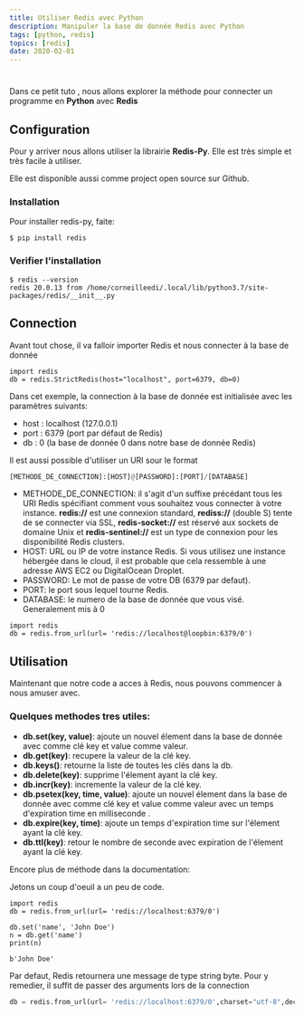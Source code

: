```yaml
---
title: Utiliser Redis avec Python
description: Manipuler la base de donnée Redis avec Python
tags: [python, redis]
topics: [redis]
date: 2020-02-01
---
```


#

Dans ce petit tuto , nous allons explorer la méthode pour connecter un programme en **Python** avec **Redis**

## Configuration

Pour y arriver nous allons utiliser la librairie **Redis-Py**. Elle est très simple et très facile à utiliser.

<action-button type="package" text="Package Redis-Py" link="https://pypi.org/project/redis/"></action-button>

Elle est disponible aussi comme project open source sur Github.

<action-button type="github" text="Github Redis-Py" link="https://github.com/andymccurdy/redis-py/"></action-button>

### Installation

Pour installer redis-py, faite:

```shell
$ pip install redis
```

### Verifier l'installation

```shell
$ redis --version
redis 20.0.13 from /home/corneilleedi/.local/lib/python3.7/site-packages/redis/__init__.py
```

## Connection

Avant tout chose, il va falloir importer Redis et nous connecter à la base de donnée

```python[app.py]
import redis
db = redis.StrictRedis(host="localhost", port=6379, db=0)
```

Dans cet exemple, la connection à la base de donnée est initialisée avec les paramètres suivants:

- host : localhost (127.0.0.1)
- port : 6379 (port par défaut de Redis)
- db : 0 (la base de donnée 0 dans notre base de donnée Redis)

Il est aussi possible d'utiliser un URI sour le format

```python
[METHODE_DE_CONNECTION]:[HOST]@[PASSWORD]:[PORT]/[DATABASE]
```

- METHODE_DE_CONNECTION: il s'agit d'un suffixe précédant tous les URI Redis spécifiant comment vous souhaitez vous connecter à votre instance. **redis://** est une connexion standard, **rediss://** (double S) tente de se connecter via SSL, **redis-socket://** est réservé aux sockets de domaine Unix et **redis-sentinel://** est un type de connexion pour les disponibilité Redis clusters.
- HOST: URL ou IP de votre instance Redis. Si vous utilisez une instance hébergée dans le cloud, il est probable que cela ressemble à une adresse AWS EC2 ou DigitalOcean Droplet.
- PASSWORD: Le mot de passe de votre DB (6379 par defaut).
- PORT: le port sous lequel tourne Redis.
- DATABASE: le numero de la base de donnée que vous visé. Generalement mis à 0

```python[app.py]
import redis
db = redis.from_url(url= 'redis://localhost@loopbin:6379/0')
```

## Utilisation

Maintenant que notre code a acces à Redis, nous pouvons commencer à nous amuser avec.

### Quelques methodes tres utiles:

- **db.set(key, value)**: ajoute un nouvel élement dans la base de donnée avec comme clé key et value comme valeur.
- **db.get(key)**: recupere la valeur de la clé key.
- **db.keys()**: retourne la liste de toutes les clés dans la db.
- **db.delete(key)**: supprime l'élement ayant la clé key.
- **db.incr(key)**: incremente la valeur de la clé key.
- **db.psetex(key, time, value)**: ajoute un nouvel élement dans la base de donnée avec comme clé key et value comme valeur avec un temps d'expiration time en milliseconde .
- **db.expire(key, time)**: ajoute un temps d'expiration time sur l'élement ayant la clé key.
- **db.ttl(key)**: retour le nombre de seconde avec expiration de l'élement ayant la clé key.

Encore plus de méthode dans la documentation:

<action-button type="doc" text="Documentation Redis-Py" link="https://redis-py.readthedocs.io/en/latest/"></action-button>

Jetons un coup d'oeuil a un peu de code.

```python[app.py]
import redis
db = redis.from_url(url= 'redis://localhost:6379/0')

db.set('name', 'John Doe')
n = db.get('name')
print(n)
```

```shell[output]
b'John Doe'
```

Par defaut, Redis retournera une message de type string byte. Pour y remedier, il suffit de passer des arguments lors de la connection

```python
db = redis.from_url(url= 'redis://localhost:6379/0',charset="utf-8",decode_responses=True)
```
